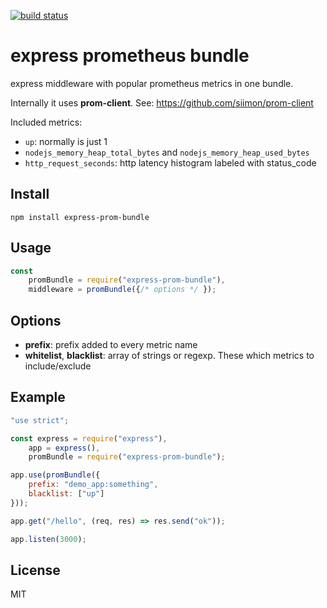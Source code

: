 [![build status](https://api.travis-ci.org/disjunction/express-prom-bundle.png)](https://travis-ci.org/disjunction/express-prom-bundle)

# express prometheus bundle

express middleware with popular prometheus metrics in one bundle.

Internally it uses **prom-client**. See: https://github.com/siimon/prom-client

Included metrics:
    
* `up`: normally is just 1
* `nodejs_memory_heap_total_bytes` and `nodejs_memory_heap_used_bytes`
* `http_request_seconds`: http latency histogram labeled with status_code

## Install

```
npm install express-prom-bundle
```

## Usage

```javascript
const
    promBundle = require("express-prom-bundle"),
    middleware = promBundle({/* options */ });
```

## Options

 * **prefix**:  prefix added to every metric name
 * **whitelist**, **blacklist**: array of strings or regexp. These which metrics to include/exclude

## Example

```javascript
"use strict";

const express = require("express"),
    app = express(),
    promBundle = require("express-prom-bundle");

app.use(promBundle({
    prefix: "demo_app:something",
    blacklist: ["up"]
}));

app.get("/hello", (req, res) => res.send("ok"));

app.listen(3000);
```

## License

MIT